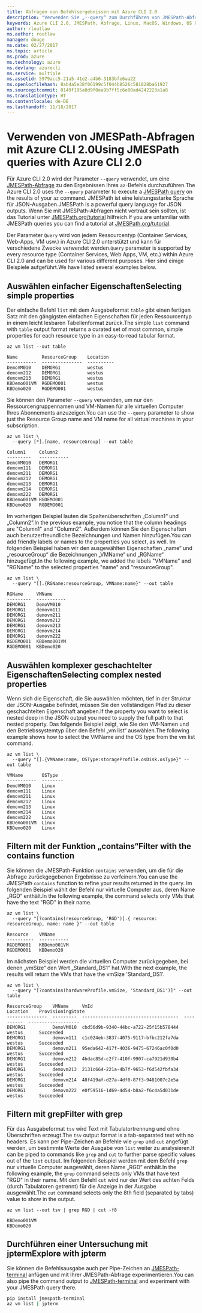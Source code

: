 ```yaml
---
title: Abfragen von Befehlsergebnissen mit Azure CLI 2.0
description: "Verwenden Sie „--query“ zum Durchführen von JMESPath-Abfragen für die Ausgabe von Azure CLI 2.0-Befehlen."
keywords: Azure CLI 2.0, JMESPath, Abfrage, Linux, MacOS, Windows, OS X
author: rloutlaw
ms.author: routlaw
manager: douge
ms.date: 02/27/2017
ms.topic: article
ms.prod: azure
ms.technology: azure
ms.devlang: azurecli
ms.service: multiple
ms.assetid: 5979acc5-21a5-41e2-a4b6-3183bfe6aa22
ms.openlocfilehash: 8ab4a5e38f06199c5f044b8526c581828ba61927
ms.sourcegitcommit: 0149f195a0d9f0ea9b7ff5c6e00ad4242223a1a8
ms.translationtype: HT
ms.contentlocale: de-DE
ms.lasthandoff: 11/18/2017
---
```

# <a name="using-jmespath-queries-with-azure-cli-20"></a><span data-ttu-id="cefec-104">Verwenden von JMESPath-Abfragen mit Azure CLI 2.0</span><span class="sxs-lookup"><span data-stu-id="cefec-104">Using JMESPath queries with Azure CLI 2.0</span></span>

<span data-ttu-id="cefec-105">Für Azure CLI 2.0 wird der Parameter `--query` verwendet, um eine [JMESPath-Abfrage](http://jmespath.org) zu den Ergebnissen Ihres `az`-Befehls durchzuführen.</span><span class="sxs-lookup"><span data-stu-id="cefec-105">The Azure CLI 2.0 uses the `--query` parameter to execute a [JMESPath query](http://jmespath.org) on the results of your `az` command.</span></span> <span data-ttu-id="cefec-106">JMESPath ist eine leistungsstarke Sprache für JSON-Ausgaben.</span><span class="sxs-lookup"><span data-stu-id="cefec-106">JMESPath is a powerful query language for JSON outputs.</span></span>  <span data-ttu-id="cefec-107">Wenn Sie mit JMESPath-Abfragen nicht vertraut sein sollten, ist das Tutorial unter [JMESPath.org/tutorial](http://JMESPath.org/tutorial.html) hilfreich.</span><span class="sxs-lookup"><span data-stu-id="cefec-107">If you are unfamiliar with JMESPath queries you can find a tutorial at [JMESPath.org/tutorial](http://JMESPath.org/tutorial.html).</span></span>

<span data-ttu-id="cefec-108">Der Parameter `Query` wird von jedem Ressourcentyp (Container Services, Web-Apps, VM usw.) in Azure CLI 2.0 unterstützt und kann für verschiedene Zwecke verwendet werden.</span><span class="sxs-lookup"><span data-stu-id="cefec-108">`Query` parameter is supported by every resource type (Container Services, Web Apps, VM, etc.) within Azure CLI 2.0 and can be used for various different purposes.</span></span>  <span data-ttu-id="cefec-109">Hier sind einige Beispiele aufgeführt.</span><span class="sxs-lookup"><span data-stu-id="cefec-109">We have listed several examples below.</span></span>

## <a name="selecting-simple-properties"></a><span data-ttu-id="cefec-110">Auswählen einfacher Eigenschaften</span><span class="sxs-lookup"><span data-stu-id="cefec-110">Selecting simple properties</span></span>

<span data-ttu-id="cefec-111">Der einfache Befehl `list` mit dem Ausgabeformat `table` gibt einen fertigen Satz mit den gängigsten einfachen Eigenschaften für jeden Ressourcentyp in einem leicht lesbaren Tabellenformat zurück.</span><span class="sxs-lookup"><span data-stu-id="cefec-111">The simple `list` command with `table` output format returns a curated set of most common, simple properties for each resource type in an easy-to-read tabular format.</span></span>

```azurecli-interactive
az vm list --out table
```

```
Name         ResourceGroup    Location
-----------  ---------------  ----------
DemoVM010    DEMORG1          westus
demovm212    DEMORG1          westus
demovm213    DEMORG1          westus
KBDemo001VM  RGDEMO001        westus
KBDemo020    RGDEMO001        westus
```

<span data-ttu-id="cefec-112">Sie können den Parameter `--query` verwenden, um nur den Ressourcengruppennamen und VM-Namen für alle virtuellen Computer Ihres Abonnements anzuzeigen.</span><span class="sxs-lookup"><span data-stu-id="cefec-112">You can use the `--query` parameter to show just the Resource Group name and VM name for all virtual machines in your subscription.</span></span>

```azurecli-interactive
az vm list \
  --query [*].[name, resourceGroup] --out table
```

```
Column1     Column2
---------   -----------
DemoVM010   DEMORG1
demovm111   DEMORG1
demovm211   DEMORG1
demovm212   DEMORG1
demovm213   DEMORG1
demovm214   DEMORG1
demovm222   DEMORG1
KBDemo001VM RGDEMO001
KBDemo020   RGDEMO001
```

<span data-ttu-id="cefec-113">Im vorherigen Beispiel lauten die Spaltenüberschriften „Column1“ und „Column2“.</span><span class="sxs-lookup"><span data-stu-id="cefec-113">In the previous example, you notice that the column headings are "Column1" and "Column2".</span></span>  <span data-ttu-id="cefec-114">Außerdem können Sie den Eigenschaften auch benutzerfreundliche Bezeichnungen und Namen hinzufügen.</span><span class="sxs-lookup"><span data-stu-id="cefec-114">You can add friendly labels or names to the properties you select, as well.</span></span>  <span data-ttu-id="cefec-115">Im folgenden Beispiel haben wir den ausgewählten Eigenschaften „name“ und „resourceGroup“ die Bezeichnungen „VMName“ und „RGName“ hinzugefügt.</span><span class="sxs-lookup"><span data-stu-id="cefec-115">In the following example, we added the labels "VMName" and "RGName" to the selected properties "name" and "resourceGroup".</span></span>


```azurecli-interactive
az vm list \
  --query "[].{RGName:resourceGroup, VMName:name}" --out table
```

```
RGName     VMName
---------  -----------
DEMORG1    DemoVM010
DEMORG1    demovm111
DEMORG1    demovm211
DEMORG1    demovm212
DEMORG1    demovm213
DEMORG1    demovm214
DEMORG1    demovm222
RGDEMO001  KBDemo001VM
RGDEMO001  KBDemo020
```

## <a name="selecting-complex-nested-properties"></a><span data-ttu-id="cefec-116">Auswählen komplexer geschachtelter Eigenschaften</span><span class="sxs-lookup"><span data-stu-id="cefec-116">Selecting complex nested properties</span></span>

<span data-ttu-id="cefec-117">Wenn sich die Eigenschaft, die Sie auswählen möchten, tief in der Struktur der JSON-Ausgabe befindet, müssen Sie den vollständigen Pfad zu dieser geschachtelten Eigenschaft angeben.</span><span class="sxs-lookup"><span data-stu-id="cefec-117">If the property you want to select is nested deep in the JSON output you need to supply the full path to that nested property.</span></span> <span data-ttu-id="cefec-118">Das folgende Beispiel zeigt, wie Sie den VM-Namen und den Betriebssystemtyp über den Befehl „vm list“ auswählen.</span><span class="sxs-lookup"><span data-stu-id="cefec-118">The following example shows how to select the VMName and the OS type from the vm list command.</span></span>

```azurecli-interactive
az vm list \
  --query "[].{VMName:name, OSType:storageProfile.osDisk.osType}" --out table
```

```
VMName       OSType
-----------  --------
DemoVM010    Linux
demovm111    Linux
demovm211    Linux
demovm212    Linux
demovm213    Linux
demovm214    Linux
demovm222    Linux
KBDemo001VM  Linux
KBDemo020    Linux
```

## <a name="filter-with-the-contains-function"></a><span data-ttu-id="cefec-119">Filtern mit der Funktion „contains“</span><span class="sxs-lookup"><span data-stu-id="cefec-119">Filter with the contains function</span></span>

<span data-ttu-id="cefec-120">Sie können die JMESPath-Funktion `contains` verwenden, um die für die Abfrage zurückgegebenen Ergebnisse zu verfeinern.</span><span class="sxs-lookup"><span data-stu-id="cefec-120">You can use the JMESPath `contains` function to refine your results returned in the query.</span></span>
<span data-ttu-id="cefec-121">Im folgenden Beispiel wählt der Befehl nur virtuelle Computer aus, deren Name „RGD“ enthält.</span><span class="sxs-lookup"><span data-stu-id="cefec-121">In the following example, the command selects only VMs that have the text "RGD" in their name.</span></span>  

```azurecli-interactive
az vm list \
  --query "[?contains(resourceGroup, 'RGD')].{ resource: resourceGroup, name: name }" --out table
```

```
Resource    VMName
----------  -----------
RGDEMO001   KBDemo001VM
RGDEMO001   KBDemo020
```

<span data-ttu-id="cefec-122">Im nächsten Beispiel werden die virtuellen Computer zurückgegeben, bei denen „vmSize“ den Wert „Standard_DS1“ hat.</span><span class="sxs-lookup"><span data-stu-id="cefec-122">With the next example, the results will return the VMs that have the vmSize 'Standard_DS1'.</span></span>

```azurecli-interactive
az vm list \
  --query "[?contains(hardwareProfile.vmSize, 'Standard_DS1')]" --out table
```

```
ResourceGroup    VMName     VmId                                  Location    ProvisioningState
---------------  ---------  ------------------------------------  ----------  -------------------
DEMORG1          DemoVM010  cbd56d9b-9340-44bc-a722-25f15b578444  westus      Succeeded
DEMORG1          demovm111  c1c024eb-3837-4075-9117-bfbc212fa7da  westus      Succeeded
DEMORG1          demovm211  95eda642-417f-4036-9475-67246ac0f0d0  westus      Succeeded
DEMORG1          demovm212  4bdac85d-c2f7-410f-9907-ca7921d930b4  westus      Succeeded
DEMORG1          demovm213  2131c664-221a-4b7f-9653-f6d542fbfa34  westus      Succeeded
DEMORG1          demovm214  48f419af-d27a-4df0-87f3-9481007c2e5a  westus      Succeeded
DEMORG1          demovm222  e0f59516-1d69-4d54-b8a2-f6c4a5d031de  westus      Succeeded
```

## <a name="filter-with-grep"></a><span data-ttu-id="cefec-123">Filtern mit grep</span><span class="sxs-lookup"><span data-stu-id="cefec-123">Filter with grep</span></span>

<span data-ttu-id="cefec-124">Für das Ausgabeformat `tsv` wird Text mit Tabulatortrennung und ohne Überschriften erzeugt.</span><span class="sxs-lookup"><span data-stu-id="cefec-124">The `tsv` output format is a tab-separated text with no headers.</span></span> <span data-ttu-id="cefec-125">Es kann per Pipe-Zeichen an Befehle wie `grep` und `cut` angefügt werden, um bestimmte Werte der Ausgabe von `list` weiter zu analysieren.</span><span class="sxs-lookup"><span data-stu-id="cefec-125">It can be piped to commands like `grep` and `cut` to further parse specific values out of the `list` output.</span></span> <span data-ttu-id="cefec-126">Im folgenden Beispiel werden mit dem Befehl `grep` nur virtuelle Computer ausgewählt, deren Name „RGD“ enthält.</span><span class="sxs-lookup"><span data-stu-id="cefec-126">In the following example, the `grep` command selects only VMs that have text "RGD" in their name.</span></span>  <span data-ttu-id="cefec-127">Mit dem Befehl `cut` wird nur der Wert des achten Felds (durch Tabulatoren getrennt) für die Anzeige in der Ausgabe ausgewählt.</span><span class="sxs-lookup"><span data-stu-id="cefec-127">The `cut` command selects only the 8th field (separated by tabs) value to show in the output.</span></span>

```azurecli-interactive
az vm list --out tsv | grep RGD | cut -f8
```

```
KBDemo001VM
KBDemo020
```

## <a name="explore-with-jpterm"></a><span data-ttu-id="cefec-128">Durchführen einer Untersuchung mit jpterm</span><span class="sxs-lookup"><span data-stu-id="cefec-128">Explore with jpterm</span></span>

<span data-ttu-id="cefec-129">Sie können die Befehlsausgabe auch per Pipe-Zeichen an [JMESPath-terminal](https://github.com/jmespath/jmespath.terminal) anfügen und mit Ihrer JMESPath-Abfrage experimentieren.</span><span class="sxs-lookup"><span data-stu-id="cefec-129">You can also pipe the command output to [JMESPath-terminal](https://github.com/jmespath/jmespath.terminal) and experiment with your JMESPath query there.</span></span>

```bash
pip install jmespath-terminal
az vm list | jpterm
```

